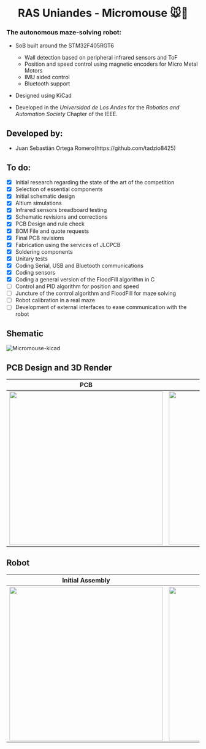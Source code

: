 <h1 align="center">RAS Uniandes  - Micromouse 🐭🧀</h1>

### The autonomous maze-solving robot:

- SoB built around the STM32F405RGT6 
  - Wall detection based on peripheral infrared sensors and ToF
  - Position and speed control using magnetic encoders for Micro Metal Motors
  - IMU aided control
  - Bluetooth support
 
- Designed using KiCad
 
- Developed in the *Universidad de Los Andes* for the *Robotics and Automation Society* Chapter of the IEEE.

## Developed by: 
<ul>
  <li>Juan Sebastián Ortega Romero(https://github.com/tadzio8425)</li>
</ul>

## To do: 
- [x] Initial research regarding the state of the art of the competition
- [x] Selection of essential components 
- [x] Initial schematic design
- [x] Altium simulations
- [x] Infrared sensors breadboard testing
- [x] Schematic revisions and corrections
- [x] PCB Design and rule check
- [x] BOM File and quote requests
- [x] Final PCB revisions
- [x] Fabrication using the services of JLCPCB
- [x] Soldering components
- [x] Unitary tests
- [x] Coding Serial, USB and Bluetooth communications
- [x] Coding sensors
- [x] Coding a general version of the FloodFill algorithm in C
- [ ] Control and PID algorithm for position and speed
- [ ] Juncture of the control algorithm and FloodFill for maze solving
- [ ] Robot calibration in a real maze
- [ ] Development of external interfaces to ease communication with the robot

## Shematic
![Micromouse-kicad](https://github.com/RASuniandes/Micromouse/assets/78126968/97d0444c-70de-4187-8ba6-6f75392cbf0e)

## PCB Design and 3D Render

| PCB | 3D |
| --- | --- |
| <img align="center" src="https://github.com/RASuniandes/Micromouse/assets/78126968/cecf4751-c09e-4eff-ad52-88b9e84cb419" width="400"/> | <img align="center" src="https://github.com/RASuniandes/Micromouse/assets/78126968/75619d0c-73f8-47fe-adb7-da892f7626c7" width="400"/> | 

## Robot
| Initial Assembly | Final Version |
| --- | --- |
| <img  src="https://github.com/RASuniandes/Micromouse/assets/78126968/16c8c403-569f-413f-9a64-a15f5507387d" width="400"/> | <img align="center" src="https://github.com/RASuniandes/Micromouse/assets/78126968/75619d0c-73f8-47fe-adb7-da892f7626c7" width="400"/> | 


